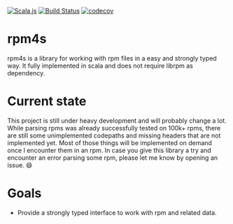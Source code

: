 [![Scala.js](https://www.scala-js.org/assets/badges/scalajs-0.6.17.svg)](https://www.scala-js.org)
[![Build Status](https://travis-ci.org/lucidd/rpm4s.svg?branch=master)](https://travis-ci.org/lucidd/rpm4s)
[![codecov](https://codecov.io/gh/lucidd/rpm4s/branch/master/graph/badge.svg)](https://codecov.io/gh/lucidd/rpm4s)

# rpm4s

rpm4s is a library for working with rpm files in a easy and strongly typed way.
It fully implemented in scala and does not require librpm as dependency.

# Current state

This project is still under heavy development and will probably change a lot.
While parsing rpms was already successfully tested on 100k+ rpms, there are still
some unimplemented codepaths and missing headers that are not implemented yet.
Most of those things will be implemented on demand once I encounter them in an rpm.
In case you give this library a try and encounter an error parsing some rpm,
please let me know by opening an issue. :smile:

# Goals

- Provide a strongly typed interface to work with rpm and related data.

